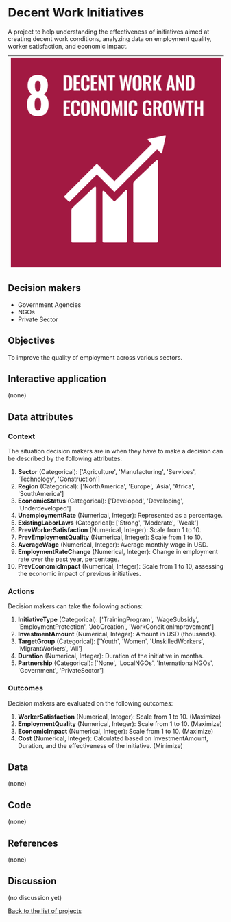 # Decent Work Initiatives

<!-- Describe the project in one sentence, e.g. A project that... -->
A project to help understanding the effectiveness of initiatives aimed at creating decent work conditions,
analyzing data on employment quality, worker satisfaction, and economic impact.

<!-- Insert SDG Icons and links-->
| [![Goal 08](../images/sdgs/E-WEB-Goal-08.png)](../goals/goal_08.md) |
|---------------------------------------------------------------------|

## Decision makers

<!-- List decision makers that could use this project-->
- Government Agencies
- NGOs
- Private Sector

## Objectives

<!-- Describe the objectives of the project in one sentence -->
To improve the quality of employment across various sectors.

## Interactive application

<!-- Provide a link to the interactive application -->
(none)

## Data attributes

### Context

<!-- Describe the situation decision makers are in when then have to make a decision -->
The situation decision makers are in when they have to make a decision can be described by the following attributes:

1. **Sector** (Categorical): ['Agriculture', 'Manufacturing', 'Services', 'Technology', 'Construction']
2. **Region** (Categorical): ['NorthAmerica', 'Europe', 'Asia', 'Africa', 'SouthAmerica']
3. **EconomicStatus** (Categorical): ['Developed', 'Developing', 'Underdeveloped']
4. **UnemploymentRate** (Numerical, Integer): Represented as a percentage.
5. **ExistingLaborLaws** (Categorical): ['Strong', 'Moderate', 'Weak']
6. **PrevWorkerSatisfaction** (Numerical, Integer): Scale from 1 to 10.
7. **PrevEmploymentQuality** (Numerical, Integer): Scale from 1 to 10.
8. **AverageWage** (Numerical, Integer): Average monthly wage in USD.
9. **EmploymentRateChange** (Numerical, Integer): Change in employment rate over the past year, percentage.
10. **PrevEconomicImpact** (Numerical, Integer): Scale from 1 to 10, assessing the economic impact of previous initiatives.

### Actions

<!-- Describe what the decision makers can do achieve their objectives -->
Decision makers can take the following actions:

1. **InitiativeType** (Categorical): ['TrainingProgram', 'WageSubsidy', 'EmploymentProtection', 'JobCreation', 'WorkConditionImprovement']
2. **InvestmentAmount** (Numerical, Integer): Amount in USD (thousands).
3. **TargetGroup** (Categorical): ['Youth', 'Women', 'UnskilledWorkers', 'MigrantWorkers', 'All']
4. **Duration** (Numerical, Integer): Duration of the initiative in months.
5. **Partnership** (Categorical): ['None', 'LocalNGOs', 'InternationalNGOs', 'Government', 'PrivateSector']

### Outcomes

<!-- Describe the metrics decision makers are trying to optimize, on which they are evaluated -->
Decision makers are evaluated on the following outcomes:

1. **WorkerSatisfaction** (Numerical, Integer): Scale from 1 to 10. (Maximize)
2. **EmploymentQuality** (Numerical, Integer): Scale from 1 to 10. (Maximize)
3. **EconomicImpact** (Numerical, Integer): Scale from 1 to 10. (Maximize)
4. **Cost** (Numerical, Integer): Calculated based on InvestmentAmount, Duration, and the effectiveness of the initiative. (Minimize)
## Data

<!-- Describe the data that is used to evaluate the decisions -->
(none)

## Code

<!-- Point to the repo that contains the code -->
(none)

## References

<!-- Provide a list of references or other resources used in the project -->
(none)

## Discussion

<!-- Provide a link to a space for discussion or comments -->
(no discussion yet)

[Back to the list of projects](../README.md)